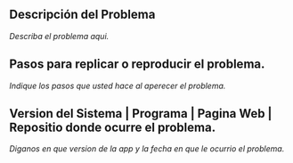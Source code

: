 ## Descripción del Problema 
_Describa el problema aqui._
## Pasos para replicar o reproducir el problema.
_Indique los pasos que usted hace al aperecer el problema._
## Version del Sistema | Programa | Pagina Web | Repositio donde ocurre el problema.
_Diganos en que version de la app y la fecha en que le ocurrio el problema._
